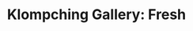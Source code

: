 ---
attached_collection: collections/retail.md
attached_link: 
block_aspect_ratio: ratio-1x1
blog_block_cover: https://d1sf55qlb7p6hz.cloudfront.net/retail_fresh-blog-1_minus2020.jpg
blog_header: 
caption: The Changing Landscape of American Retail September 9 - October 10 
content: >-
  [_The_ _Changing_ _Landscape_ _of American
  Retail_](https://jesserieser.com/projects/changing-landscape-american-retail/)
  is on display through October 10th in the annual Fresh exhibition at
  [Klompching Gallery](https://www.klompching.com/about). The gallery has
  arranged a zoom panel with owners Debra Klompching and Darren Ching with
  virtual artist talks with myself and artist [Marcus
  Desieno](http://www.marcusdesieno.com/recognition-patterns) and you can
  register through eventbrite
  [here](https://www.eventbrite.com/e/fresh-2020-artist-talk-marcus-desieno-and-jesse-rieser-tickets-119802868605).


  Now in its 9th year, the FRESH Annual Exhibition is presented by the
  Klompching Gallery in New York. Only 5 photographers are selected for this
  exemplary exhibition, curated and presented to the highest standards by one of
  the leading contemporary art galleries, specializing in the exhibition and
  sale of emerging, mid-career and established artists working in the
  photographic arts.


  Beginning in 2015, The Changing Landscape of American Retail is an ongoing
  documentation of the shift from traditional brick-and-mortar locations where
  we once socialized and interacted with our community to the stark and generic
  essential for e-commerce. Like memories, familiar retail entities are fading
  away. Today, they stand as modern-day ruins and architectural artifacts.


  These works are an exercise of looking to the past and peering into the
  future, serving as a metaphor of how technology is accelerating cultural
  change in the modern world. I know you can’t fight change, but that doesn’t
  mean you can’t be sentimental.


  Celebrated in the _PDN Photo Annual_ and _Photolucida’s_ _Critical Mass_, you
  can learn more by visiting interviews on [_The Washington
  Post_](https://www.washingtonpost.com/photography/2019/11/22/photographing-retail-apocalypse/)_,_
  [_NPR_](https://kjzz.org/content/708344/changing-face-retail-through-camera-lens)_,_
  [_Architectural
  Digest_](https://www.architecturaldigest.com/story/jesse-rieser-retail-apocalypse)_,_
  [_Wired_](https://www.wired.com/story/photo-gallery-retail-apocalypse/)_,_
  [_Fast
  Company_](https://www.fastcompany.com/90230234/the-retail-apocalypse-in-pictures)_,_
  and [_Business
  Insider_](https://www.businessinsider.com/retail-apocalypse-american-landscape-jesse-rieser-photos-2018-12)_._
date: 
news_category:
  - exhibition
theme_color: "#D8F1AE"
title: "Klompching Gallery: Fresh"
seo:
  meta_description: 
  meta_title: 
post_blocks:
  - _bookshop_name: posts/media-element-static
    caption: 
    image: https://d1sf55qlb7p6hz.cloudfront.net/retail_fresh-blog-3.jpg
    width: '100'
  - _bookshop_name: posts/media-element-static
    caption: 
    image: https://d1sf55qlb7p6hz.cloudfront.net/retail_fresh-blog-5.jpg
    width: '50'
  - _bookshop_name: posts/media-element-static
    caption: 
    image: https://d1sf55qlb7p6hz.cloudfront.net/retail_fresh-blog-4.jpg
    width: '50'
  - _bookshop_name: posts/media-element-static
    caption: 
    image: https://d1sf55qlb7p6hz.cloudfront.net/retail_fresh-blog-6.jpg
    width: '50'
  - _bookshop_name: posts/media-element-static
    caption: 
    image: https://d1sf55qlb7p6hz.cloudfront.net/retail-15.jpg
    width: '50'
  - _bookshop_name: posts/media-element-static
    caption: 
    image: https://d1sf55qlb7p6hz.cloudfront.net/retail_fresh-blog-1.jpg
    width: '50'
  - _bookshop_name: posts/media-element-static
    caption: 
    image: https://d1sf55qlb7p6hz.cloudfront.net/retail_fresh-blog-2.jpg
    width: '50'
  - _bookshop_name: posts/media-row-end
blog_slider:
  - _bookshop_name: posts/media-element-url
    image: https://d1sf55qlb7p6hz.cloudfront.net/retail_fresh-blog-1_minus2020.jpg
---